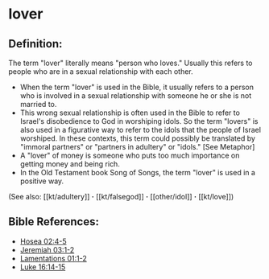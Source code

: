 # lover #

## Definition: ##

The term "lover" literally means "person who loves." Usually this refers to people who are in a sexual relationship with each other.

* When the term "lover" is used in the Bible, it usually refers to a person who is involved in a sexual relationship with someone he or she is not married to.
* This wrong sexual relationship is often used in the Bible to refer to Israel's disobedience to God in worshiping idols. So the term "lovers" is also used in a figurative way to refer to the idols that the people of Israel worshiped. In these contexts, this term could possibly be translated by "immoral partners" or "partners in adultery" or "idols." [See  Metaphor]
* A "lover" of money is someone who puts too much importance on getting money and being rich.
* In the Old Testament book Song of Songs, the term "lover" is used in a positive way.
 
(See also: [[kt/adultery]] **·** [[kt/falsegod]] **·** [[other/idol]] **·** [[kt/love]])

## Bible References: ##

* [Hosea 02:4-5](en/tn/hos/help/02/04)
* [Jeremiah 03:1-2](en/tn/jer/help/03/01)
* [Lamentations 01:1-2](en/tn/lam/help/01/01)
* [Luke 16:14-15](en/tn/luk/help/16/14)